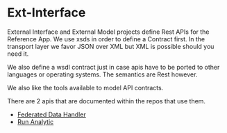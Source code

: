 # Ext-Interface 

External Interface and External Model projects define Rest APIs for the Reference App.  We use xsds in order to define a Contract first.  In the transport layer we favor JSON over XML but XML is possible should you need it.

We also define a wsdl contract just in case apis have to be ported to other languages or operating systems.  The semantics are Rest however.

We also like the tools available to model API contracts.

There are 2 apis that are documented within the repos that use them.

* [Federated Data Handler](https://github.com/PredixDev/fdh-router-service)
* [Run Analytic](https://github.com/PredixDev/rmd-analytics)
